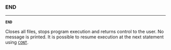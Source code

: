### END
***
<code><b>END</b></code>

Closes all files, stops program execution and returns control to the user. No 
message is printed. It is possible to resume execution at the next statement
using [`CONT`](#CONT).
